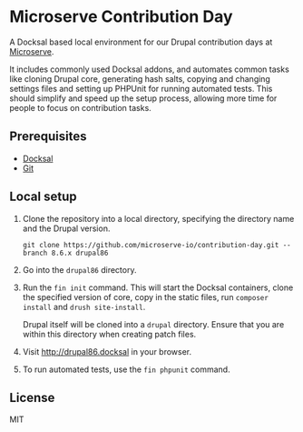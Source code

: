 # Microserve Contribution Day

A Docksal based local environment for our Drupal contribution days at [Microserve](https://microserve.io).

It includes commonly used Docksal addons, and automates common tasks like cloning Drupal core, generating hash salts, copying and changing settings files and setting up PHPUnit for running automated tests.
This should simplify and speed up the setup process, allowing more time for people to focus on contribution tasks.

## Prerequisites

- [Docksal](https://docksal.io)
- [Git](https://git-scm.com)

## Local setup

1. Clone the repository into a local directory, specifying the directory name and the Drupal version.

    ```
    git clone https://github.com/microserve-io/contribution-day.git --branch 8.6.x drupal86
    ```

1. Go into the `drupal86` directory.

1. Run the `fin init` command. This will start the Docksal containers, clone the specified version of core, copy in the static files, run `composer install` and `drush site-install`.

   Drupal itself will be cloned into a `drupal` directory. Ensure that you are within this directory when creating patch files.

1. Visit http://drupal86.docksal in your browser.

1. To run automated tests, use the `fin phpunit` command.

## License

MIT
